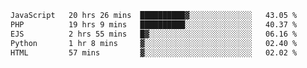 <!--START_SECTION:waka-->

```txt
JavaScript   20 hrs 26 mins  ██████████▓░░░░░░░░░░░░░░   43.05 %
PHP          19 hrs 9 mins   ██████████░░░░░░░░░░░░░░░   40.37 %
EJS          2 hrs 55 mins   █▓░░░░░░░░░░░░░░░░░░░░░░░   06.16 %
Python       1 hr 8 mins     ▓░░░░░░░░░░░░░░░░░░░░░░░░   02.40 %
HTML         57 mins         ▓░░░░░░░░░░░░░░░░░░░░░░░░   02.02 %
```

<!--END_SECTION:waka-->

